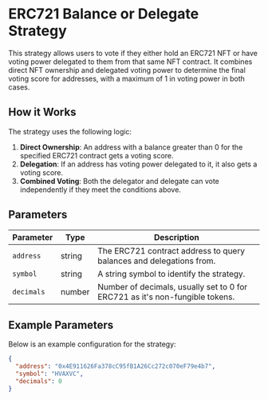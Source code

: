 # ERC721 Balance or Delegate Strategy

This strategy allows users to vote if they either hold an ERC721 NFT or have voting power delegated to them from that same NFT contract. It combines direct NFT ownership and delegated voting power to determine the final voting score for addresses, with a maximum of 1 in voting power in both cases.

## How it Works

The strategy uses the following logic:
1. **Direct Ownership**: An address with a balance greater than 0 for the specified ERC721 contract gets a voting score.
2. **Delegation**: If an address has voting power delegated to it, it also gets a voting score.
3. **Combined Voting**: Both the delegator and delegate can vote independently if they meet the conditions above.

## Parameters

| Parameter   | Type   | Description                                                                 |
|-------------|--------|-----------------------------------------------------------------------------|
| `address`   | string | The ERC721 contract address to query balances and delegations from.         |
| `symbol`    | string | A string symbol to identify the strategy.                                   |
| `decimals`  | number | Number of decimals, usually set to 0 for ERC721 as it's non-fungible tokens.|

## Example Parameters

Below is an example configuration for the strategy:

```json
{
  "address": "0x4E911626Fa378cC95fB1A26Cc272c070eF79e4b7",
  "symbol": "HVAXVC",
  "decimals": 0
}
